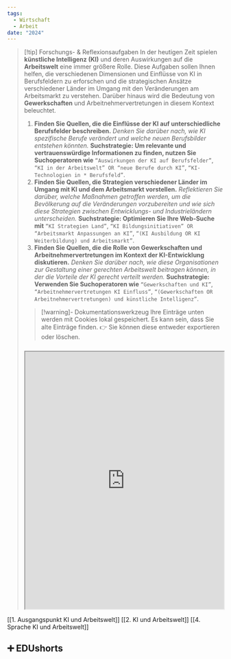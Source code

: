 ```yaml
---
tags:
  - Wirtschaft
  - Arbeit
date: "2024"
---
```

>[!tip] Forschungs- & Reflexionsaufgaben
>In der heutigen Zeit spielen **künstliche Intelligenz (KI)** und deren Auswirkungen auf die **Arbeitswelt** eine immer größere Rolle. Diese Aufgaben sollen Ihnen helfen, die verschiedenen Dimensionen und Einflüsse von KI in Berufsfeldern zu erforschen und die strategischen Ansätze verschiedener Länder im Umgang mit den Veränderungen am Arbeitsmarkt zu verstehen. Darüber hinaus wird die Bedeutung von **Gewerkschaften** und Arbeitnehmervertretungen in diesem Kontext beleuchtet.
>1. **Finden Sie Quellen, die die Einflüsse der KI auf unterschiedliche Berufsfelder beschreiben.** *Denken Sie darüber nach, wie KI spezifische Berufe verändert und welche neuen Berufsbilder entstehen könnten.*
>**Suchstrategie: Um relevante und vertrauenswürdige Informationen zu finden, nutzen Sie Suchoperatoren wie** `“Auswirkungen der KI auf Berufsfelder”`, `“KI in der Arbeitswelt” OR “neue Berufe durch KI”`, `“KI-Technologien in * Berufsfeld”`.
>2. **Finden Sie Quellen, die Strategien verschiedener Länder im Umgang mit KI und dem Arbeitsmarkt vorstellen.** *Reflektieren Sie darüber, welche Maßnahmen getroffen werden, um die Bevölkerung auf die Veränderungen vorzubereiten und wie sich diese Strategien zwischen Entwicklungs- und Industrieländern unterscheiden.*
>**Suchstrategie: Optimieren Sie Ihre Web-Suche mit** `“KI Strategien Land”`, `“KI Bildungsinitiativen” OR “Arbeitsmarkt Anpassungen an KI”`, `“(KI Ausbildung OR KI Weiterbildung) und Arbeitsmarkt”`.
>3. **Finden Sie Quellen, die die Rolle von Gewerkschaften und Arbeitnehmervertretungen im Kontext der KI-Entwicklung diskutieren.** *Denken Sie darüber nach, wie diese Organisationen zur Gestaltung einer gerechten Arbeitswelt beitragen können, in der die Vorteile der KI gerecht verteilt werden.*
>**Suchstrategie: Verwenden Sie Suchoperatoren wie** `“Gewerkschaften und KI”`, `“Arbeitnehmervertretungen KI Einfluss”`, `“(Gewerkschaften OR Arbeitnehmervertretungen) und künstliche Intelligenz”`.
>   
>>[!warning]- Dokumentationswerkzeug 
>Ihre Einträge unten werden mit Cookies lokal gespeichert. Es kann sein, dass Sie alte Einträge finden. 
>👉 Sie können diese entweder exportieren oder löschen.
>#####
><iframe width="100%" height="600" src="https://app.Lumi.education/run/nYkJQz" allowfullscreen allow="geolocation *; autoplay; encrypted-media"></iframe>


[[1. Ausgangspunkt KI und Arbeitswelt]]
[[2. KI und Arbeitswelt]]
[[4. Sprache KI und Arbeitswelt]]

## ➕ EDUshorts

